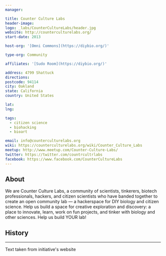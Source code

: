 ```yaml
---
manager:

title: Counter Culture Labs
header-image:
logo: _labs/CounterCultureLabs/header.jpg
website: http://counterculturelabs.org/
start-date: 2013

host-org: '[Omni Commons](https://diybio.org/)'

type-org: Community

affiliates: '[Sudo Room](https://diybio.org/)'

address: 4799 Shattuck
directions:
postcode: 94114
city: Oakland
state: California
country: United States

lat:
lng:

tags:
  - citizen science
  - biohacking
  - bioart

email: info@counterculturelabs.org
wiki: https://counterculturelabs.org/wiki/Counter_Culture_Labs
meetup: http://www.meetup.com/Counter-Culture-Labs/
twitter: https://twitter.com/countrcultrlabs
facebook: https://www.facebook.com/CounterCultureLabs
---
```


## About
We are Counter Culture Labs, a community of scientists, tinkerers, biotech professionals, hackers, and citizen scientists who have banded together to create an open community lab — a hackerspace for DIY biology and citizen science. Help us build a space for creative exploration and discovery: a place to innovate, learn, work on fun projects, and tinker with biology and other sciences. Help us build YOUR lab!

## History


---
Text taken from initiative's website
